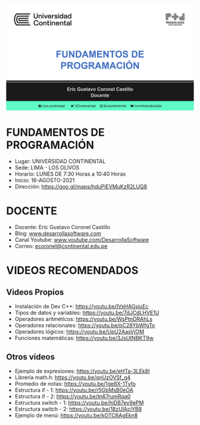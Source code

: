 ![FUNDAMENTOS DE PROGRAMACIÓN](https://raw.githubusercontent.com/gcoronelc/UC-2020-20-15795/main/img/curso.png)

# FUNDAMENTOS DE PROGRAMACIÓN

- Lugar: UNIVERSIDAD CONTINENTAL
- Sede: LIMA - LOS OLIVOS
- Horario: LUNES DE 7:30 Horas a 10:40 Horas
- Inicio: 16-AGOSTO-2021
- Dirección: https://goo.gl/maps/hduPiEVMuKzR2LUQ8


# DOCENTE

- Docente: Eric Gustavo Coronel Castillo
- Blog: www.desarrollasoftware.com
- Canal Youtube: www.youtube.com/DesarrollaSoftware
- Correo: ecoronel@continental.edu.pe


# VIDEOS RECOMENDADOS

## Videos Propios

- Instalación de Dev C++: https://youtu.be/IVsHAGsjuEc
- Tipos de datos y variables: https://youtu.be/7dJCdLHVE1U
- Operadores aritméticos: https://youtu.be/WsPtnDRAhLs
- Operadores relacionales: https://youtu.be/pC28YbWfgTo
- Operadores lógicos: https://youtu.be/UpU2AasVjOM
- Funciones matemáticas: https://youtu.be/3JsUtNBKT9w


## Otros videos

- Ejemplo de expresiones: https://youtu.be/eHTa-3LEk8I
- Librería math.h: https://youtu.be/qnUzOVSf_g4
- Promedio de notas: https://youtu.be/1ge8X-1Tyfo
- Estructura if - 1: https://youtu.be/r5GbMsB0eOA
- Estructura if - 2: https://youtu.be/tn67rumRqa0
- Estructura switch - 1: https://youtu.be/hjDB7ev9ePM
- Estructura switch - 2: https://youtu.be/18zUlAcjYB8
- Ejemplo de menú: https://youtu.be/kOTC6AgEkn8

